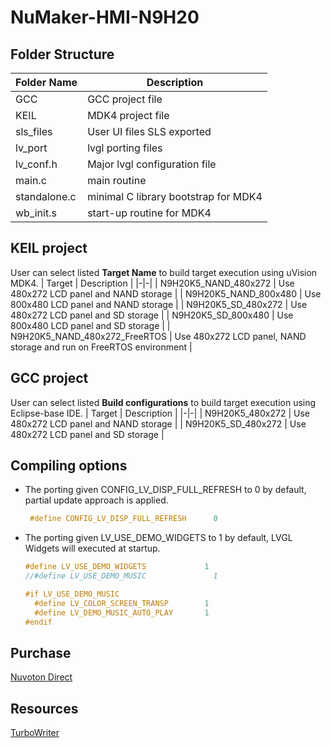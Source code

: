 # **NuMaker-HMI-N9H20**

## Folder Structure

| Folder Name | Description |
|-|-|
| GCC | GCC project file |
| KEIL | MDK4 project file |
| sls_files | User UI files SLS exported |
| lv_port | lvgl porting files |
| lv_conf.h | Major lvgl configuration file |
| main.c | main routine |
| standalone.c | minimal C library bootstrap for MDK4 |
| wb_init.s | start-up routine for MDK4 |

## **KEIL project**

User can select listed **Target Name** to build target execution using uVision MDK4.
| Target | Description |
|-|-|
| N9H20K5_NAND_480x272 | Use 480x272 LCD panel and NAND  storage |
| N9H20K5_NAND_800x480 | Use 800x480 LCD panel and NAND  storage |
| N9H20K5_SD_480x272 | Use 480x272 LCD panel and SD storage |
| N9H20K5_SD_800x480 | Use 800x480 LCD panel and SD storage |
| N9H20K5_NAND_480x272_FreeRTOS | Use 480x272 LCD panel, NAND storage and run on FreeRTOS environment |

## **GCC project**

User can select listed **Build configurations** to build target execution using Eclipse-base IDE.
| Target | Description |
|-|-|
| N9H20K5_480x272 | Use 480x272 LCD panel and NAND  storage |
| N9H20K5_SD_480x272 | Use 480x272 LCD panel and SD storage |

## **Compiling options**

- The porting given CONFIG_LV_DISP_FULL_REFRESH to 0 by default, partial update approach is applied.

  ```c
   #define CONFIG_LV_DISP_FULL_REFRESH      0
  ```

- The porting given LV_USE_DEMO_WIDGETS to 1 by default, LVGL Widgets will executed at startup.

  ```c
  #define LV_USE_DEMO_WIDGETS             1
  //#define LV_USE_DEMO_MUSIC               1

  #if LV_USE_DEMO_MUSIC
    #define LV_COLOR_SCREEN_TRANSP        1
    #define LV_DEMO_MUSIC_AUTO_PLAY       1
  #endif
  ```

## **Purchase**

[Nuvoton Direct](https://direct.nuvoton.com/en/numaker-emwin-n9h20)

## **Resources**

[TurboWriter](../../bsp/n9h20/Tools/PC_Tools)
